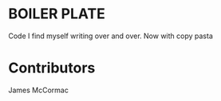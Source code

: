 # BOILER PLATE

Code I find myself writing over and over. Now with copy pasta

# Contributors

James McCormac
